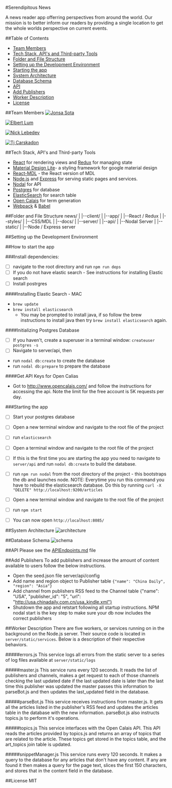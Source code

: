 #Serendipitous News

A news reader app offerring perspectives from around the world. Our mission is to better inform our readers by providing a single location to get the whole worlds perspective on current events.

##Table of Contents
* [Team Members](#team-members)
* [Tech Stack, API's and Third-party Tools](#tech-stack-apis-and-third-party-tools)
* [Folder and File Structure](#folder-and-file-structure)
* [Setting up the Development Environment](#setting-up-the-development-environment)
* [Starting the app](#starting-the-app)
* [System Architecture](#system-architecture)
* [Database Schema](#database-schema)
* [API](#api)
* [Add Publishers](#add-publishers)
* [Worker Description](#worker-description)
* [License](#license)

##Team Members
[![Jonsa Sota](https://dl.dropboxusercontent.com/s/mqyqke84g66967l/jonassota.png?dl=0)](http://github.com/jonasms)

[![Elbert Lum](https://dl.dropboxusercontent.com/s/no2qvjt4pxry7g8/elbertlum.png?dl=0)](http://github.com/elbertlum)

[![Nick Lebedev](https://dl.dropboxusercontent.com/s/okywz1xvgrl63zm/nlebedev.png?dl=0)](http://github.com/nlebedev)

[![Tj Carskadon](https://dl.dropboxusercontent.com/s/yfzgicfwif8d5qo/tjcarskadon.png?dl=0)](http://github.com/tjcarskadon)

##Tech Stack, API's and Third-party Tools
* [React](https://facebook.github.io/react/) for rendering views and [Redux](https://github.com/reactjs/redux) for managing state
* [Material Design Lite](https://getmdl.io/)- a styling framework for google material design
* [React-MDL](https://tleunen.github.io/react-mdl/) - the React version of MDL
* [Node.js](https://nodejs.org/en/) and [Express](http://expressjs.com/) for serving static pages and services.
* [Nodal](http://www.nodaljs.com/) for API
* [Postgres](http://www.postgresql.org/) for database
* [ElasticSearch](https://www.elastic.co/) for search table
* [Open Calais](http://www.opencalais.com/) for term generation
* [Webpack](https://webpack.github.io/) & [Babel](https://babeljs.io/)


##Folder and File Structure
    news/
    |
    |--client/
        |
        |--app/
            |
            |--React / Redux
        |
        |--styles/
            |
            |--CSS/MDL
    |
    |--docs/
    |
    |--server/
        |
        |--api/
            |
            |--Nodal Server
        |
        |--static/
            |
            |--Node / Express server

##Setting up the Development Environment

##How to start the app

###Install dependencies:
- [ ] navigate to the root directory and run `npm run deps`
- [ ] If you do not have elastic search - See instructions for installing Elastic search
- [ ] Install postrgres

####Installing Elastic Search - MAC
+ `brew update`
+ `brew install elasticsearch`
    * You may be prompted to install java, if so follow the brew instructions to install java then try `brew install elasticsearch` again.

####Initializing Postgres Database
- [ ] If you haven't, create a superuser in a terminal window: `createuser postgres -s`
- [ ] Navigate to server/api, then
+ run `nodal db:create` to create the database
+ run `nodal db:prepare` to prepare the database


####Get API Keys for Open Calias
* Got to http://www.opencalais.com/ and follow the instructions for accessing the api.  Note the limit for the free account is 5K requests per day.

###Starting the app
- [ ] Start your postgres database
- [ ] Open a new terminal window and navigate to the root file of the project
- [ ] run `elasticsearch`
- [ ] Open a terminal window and navigate to the root file of the project
- [ ] If this is the first time you are starting the app you need to navigate to `server/api` and run `nodal db:create` to build the database. 
- [ ] run `npm run nodal` from the root directory of the project - this bootstraps the db and launches node. NOTE: Everytime you run this command you have to rebuild the elasticsearch database.  Do this by running `curl -X "DELETE" http://localhost:9200/articles` 
- [ ] Open a new terminal window and navigate to the root file of the project
- [ ] run `npm start`

- [ ] You can now open `http://localhost:8085/`

##System Architecture
![architecture](https://dl.dropboxusercontent.com/s/gsaspp0btg0igbv/System%20Architecture.PNG?dl=0)

##Database Schema
![schema](https://dl.dropboxusercontent.com/s/wjy81qvsaba89pv/DB%20Schema%20Design.PNG?dl=0)


##API
Please see the [APIEndpoints.md](APIEndpoints.md) file

##Add Publishers
To add publishers and increase the amount of content available to users follow the below instructions.

* Open the seed.json file server/api/config
* Add name and region object to Publisher table `{"name": "China Daily", "region": "Asia"}`
* Add channel from publishers RSS
feed to the Channel table
 {"name": "USA", "publisher_id": "5", "url": "http://usa.chinadaily.com.cn/usa_kindle.xml"}
 * Shutdown the app and retstart following all startup instructions.  NPM
nodal start is the key step to make sure your db now includes the correct publishers

##Worker Description
There are five workers, or services running on in the background on the Node.js server.  Their source code is located in `server/static/services`.  Below is a description of their respective behaviors.

#####errors.js
This service logs all errors from the static server to a series of log files available at `server/static/logs`

#####master.js
This service runs every 120 seconds.  It reads the list of publishers and channels, makes a get request to each of those channels checking the last updated date if the last updated date is later than the last time this publisher was updated the master passes this information to parseBot.js and then updates the last_updated field in the database.

#####parseBot.js
This service receives instructions from master.js.  It gets all the articles listed in the publisher's  RSS feed and updates the articles table in the database with the new information.  parseBot.js also instructs topics.js to perform it's operations.

#####topics.js
This service interfaces with the Open Calais API.  This API reads the articles provided by topics.js and returns an array of topics that are related to the article. These topics get stored in the topics table, and the art_topics join table is updated.

#####snippetManager.js
This service runs every 120 seconds.  It makes a query to the database for any articles that don't have any content.  If any are found it then makes a query for the page text, slices the first 150 characters, and stores that in the content field in the database.

##License
MIT

